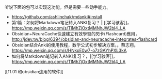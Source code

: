 听说下面的包可以实现这功能，但是需要一些动手能力。
- https://github.com/ashlinchak/mdanki#install 
- 第1篇：如何将Markdown笔记转入ANKI复习？ | [[学习骇客]]，https://mp.weixin.qq.com/s/TlMhZjOxtMMNhJW2bI4_LA
- Obsidian+NeuraCache快速建立有效學習的閃卡(Flashcard)應用，http://jdev.tw/blog/6394/obsidian-and-neuracache-integrates-flashcard
- Obsidian结合Anki的使用教程，数学公式初步解决方案。，蔡志翔，https://mp.weixin.qq.com/s/HNkoE0w7-o7zGAYhPXL3kA
- 如何将Markdown笔记转入ANKI复习？，[[学习骇客]]，https://mp.weixin.qq.com/s/TlMhZjOxtMMNhJW2bI4_LA 


[[11.01 和obsidian连用的软件]]